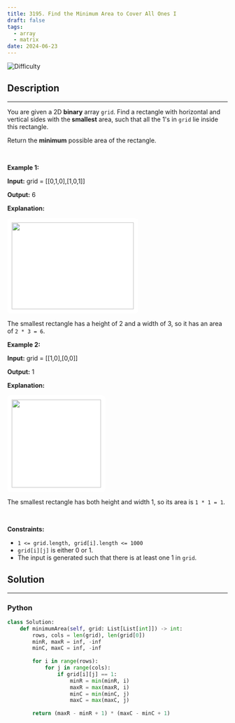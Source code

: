 ```yaml
---
title: 3195. Find the Minimum Area to Cover All Ones I
draft: false
tags: 
  - array
  - matrix
date: 2024-06-23
---
```


![Difficulty](https://img.shields.io/badge/Difficulty-Medium-blue.svg)

## Description

---
<p>You are given a 2D <strong>binary</strong> array <code>grid</code>. Find a rectangle with horizontal and vertical sides with the<strong> smallest</strong> area, such that all the 1&#39;s in <code>grid</code> lie inside this rectangle.</p>

<p>Return the <strong>minimum</strong> possible area of the rectangle.</p>

<p>&nbsp;</p>
<p><strong class="example">Example 1:</strong></p>

<div class="example-block">
<p><strong>Input:</strong> <span class="example-io">grid = [[0,1,0],[1,0,1]]</span></p>

<p><strong>Output:</strong> <span class="example-io">6</span></p>

<p><strong>Explanation:</strong></p>

<p><img alt="" src="https://assets.leetcode.com/uploads/2024/05/08/examplerect0.png" style="padding: 10px; background: rgb(255, 255, 255); border-radius: 0.5rem; width: 279px; height: 198px;" /></p>

<p>The smallest rectangle has a height of 2 and a width of 3, so it has an area of <code>2 * 3 = 6</code>.</p>
</div>

<p><strong class="example">Example 2:</strong></p>

<div class="example-block">
<p><strong>Input:</strong> <span class="example-io">grid = [[1,0],[0,0]]</span></p>

<p><strong>Output:</strong> <span class="example-io">1</span></p>

<p><strong>Explanation:</strong></p>

<p><img alt="" src="https://assets.leetcode.com/uploads/2024/05/08/examplerect1.png" style="padding: 10px; background: rgb(255, 255, 255); border-radius: 0.5rem; width: 204px; height: 201px;" /></p>

<p>The smallest rectangle has both height and width 1, so its area is <code>1 * 1 = 1</code>.</p>
</div>

<p>&nbsp;</p>
<p><strong>Constraints:</strong></p>

<ul>
	<li><code>1 &lt;= grid.length, grid[i].length &lt;= 1000</code></li>
	<li><code>grid[i][j]</code> is either 0 or 1.</li>
	<li>The input is generated such that there is at least one 1 in <code>grid</code>.</li>
</ul>


## Solution

---
### Python
``` py title='find-the-minimum-area-to-cover-all-ones-i'
class Solution:
    def minimumArea(self, grid: List[List[int]]) -> int:
        rows, cols = len(grid), len(grid[0])
        minR, maxR = inf, -inf
        minC, maxC = inf, -inf
        
        for i in range(rows):
            for j in range(cols):
                if grid[i][j] == 1:
                    minR = min(minR, i)
                    maxR = max(maxR, i)
                    minC = min(minC, j)
                    maxC = max(maxC, j)
        
        return (maxR - minR + 1) * (maxC - minC + 1)

```

